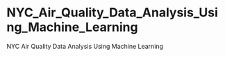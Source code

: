 # NYC_Air_Quality_Data_Analysis_Using_Machine_Learning
NYC Air Quality Data Analysis Using Machine Learning
